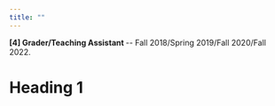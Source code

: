 ```yaml
---
title: ""
---
```

<b> [4] Grader/Teaching Assistant </b> -- Fall 2018/Spring 2019/Fall 2020/Fall 2022.  

Heading 1
======
